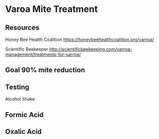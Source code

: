 # Varoa Mite Treatment

## Resources

Honey Bee Health Coalition https://honeybeehealthcoalition.org/varroa/

Scientific Beekeeper http://scientificbeekeeping.com/varroa-management/treatments-for-varroa/

## Goal 90% mite reduction

## Testing

Alcohol Shake

## Formic Acid

## Oxalic Acid
